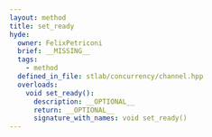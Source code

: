 ```yaml
---
layout: method
title: set_ready
hyde:
  owner: FelixPetriconi
  brief: __MISSING__
  tags:
    - method
  defined_in_file: stlab/concurrency/channel.hpp
  overloads:
    void set_ready():
      description: __OPTIONAL__
      return: __OPTIONAL__
      signature_with_names: void set_ready()
---
```

